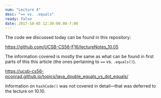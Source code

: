 ```yaml
---
num: "Lecture 4"
desc: "== vs. .equals"
ready: false
date: 2017-10-05 12:30:00.00-7:00
---
```


The code we discussed today can be found in this repository:

<https://github.com/UCSB-CS56-F16/lectureNotes_10.05>

The information covered is mostly the same as what can be found in first parts of this this article (the ones pertaining
to `==` vs. `.equals()`).

<https://ucsb-cs56-pconrad.github.io/topics/java_double_equals_vs_dot_equals/>

Information on `hashCode()` was not covered in detail&mdash;that was deferred to the lecture on 10.10.
